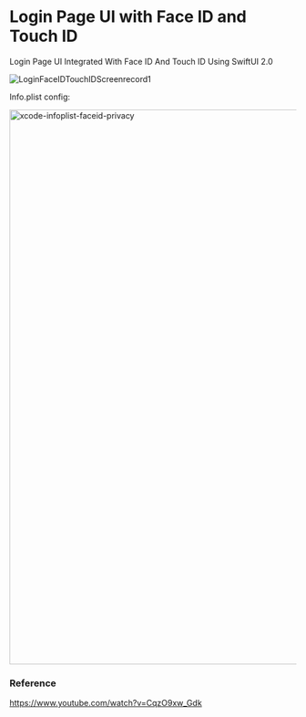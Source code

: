 # Login Page UI with Face ID and Touch ID

Login Page UI Integrated With Face ID And Touch ID Using SwiftUI 2.0

![LoginFaceIDTouchIDScreenrecord1](https://user-images.githubusercontent.com/3436468/103413517-dbdfb600-4bb4-11eb-9f34-c5d0a2adeebc.gif)

Info.plist config:

<img width="973" alt="xcode-infoplist-faceid-privacy" src="https://user-images.githubusercontent.com/3436468/103413509-d2eee480-4bb4-11eb-8c90-36c6b3ca8dbd.png">

### Reference

https://www.youtube.com/watch?v=CqzO9xw_Gdk
